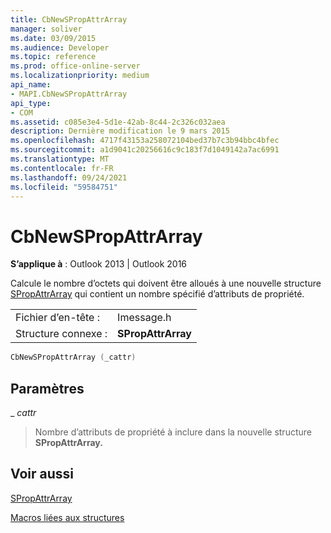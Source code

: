 ```yaml
---
title: CbNewSPropAttrArray
manager: soliver
ms.date: 03/09/2015
ms.audience: Developer
ms.topic: reference
ms.prod: office-online-server
ms.localizationpriority: medium
api_name:
- MAPI.CbNewSPropAttrArray
api_type:
- COM
ms.assetid: c085e3e4-5d1e-42ab-8c44-2c326c032aea
description: Dernière modification le 9 mars 2015
ms.openlocfilehash: 4717f43153a258072104bed37b7c3b94bbc4bfec
ms.sourcegitcommit: a1d9041c20256616c9c183f7d1049142a7ac6991
ms.translationtype: MT
ms.contentlocale: fr-FR
ms.lasthandoff: 09/24/2021
ms.locfileid: "59584751"
---
```

# <a name="cbnewspropattrarray"></a>CbNewSPropAttrArray

  
  
**S’applique à** : Outlook 2013 | Outlook 2016 
  
Calcule le nombre d’octets qui doivent être alloués à une nouvelle structure [SPropAttrArray](spropattrarray.md) qui contient un nombre spécifié d’attributs de propriété. 
  
|||
|:-----|:-----|
|Fichier d’en-tête :  <br/> |Imessage.h  <br/> |
|Structure connexe :  <br/> |**SPropAttrArray** <br/> |
   
```cpp
CbNewSPropAttrArray (_cattr)
```

## <a name="parameters"></a>Paramètres

 _ _cattr_
  
> Nombre d’attributs de propriété à inclure dans la nouvelle structure **SPropAttrArray.** 
    
## <a name="see-also"></a>Voir aussi



[SPropAttrArray](spropattrarray.md)


[Macros liées aux structures](macros-related-to-structures.md)

